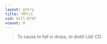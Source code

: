 ```yaml
---
layout: entry
title: འཐིག་√1
vid: Hill:0797
vcount: 0
---
```

> To cause to fall in drops, to distill (Jä) CD\.


